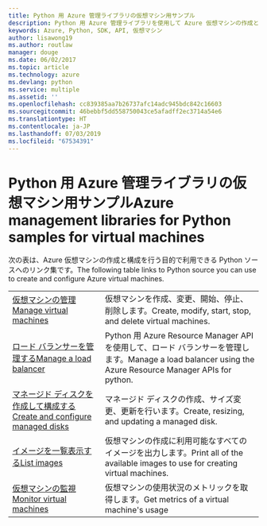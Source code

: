 ```yaml
---
title: Python 用 Azure 管理ライブラリの仮想マシン用サンプル
description: Python 用 Azure 管理ライブラリを使用して Azure 仮想マシンの作成と更新を行うサンプル コードを入手しましょう。
keywords: Azure, Python, SDK, API, 仮想マシン
author: lisawong19
ms.author: routlaw
manager: douge
ms.date: 06/02/2017
ms.topic: article
ms.technology: azure
ms.devlang: python
ms.service: multiple
ms.assetid: ''
ms.openlocfilehash: cc839385aa7b26737afc14adc945bdc842c16603
ms.sourcegitcommit: 46bebbf5dd558750043ce5afadff2ec3714a54e6
ms.translationtype: HT
ms.contentlocale: ja-JP
ms.lasthandoff: 07/03/2019
ms.locfileid: "67534391"
---
```

# <a name="azure-management-libraries-for-python-samples-for-virtual-machines"></a><span data-ttu-id="dd003-104">Python 用 Azure 管理ライブラリの仮想マシン用サンプル</span><span class="sxs-lookup"><span data-stu-id="dd003-104">Azure management libraries for Python samples for virtual machines</span></span>

<span data-ttu-id="dd003-105">次の表は、Azure 仮想マシンの作成と構成を行う目的で利用できる Python ソースへのリンク集です。</span><span class="sxs-lookup"><span data-stu-id="dd003-105">The following table links to Python source you can use to create and configure Azure virtual machines.</span></span>

| || 
|---|---|
| <span data-ttu-id="dd003-106">[仮想マシンの管理][1]</span><span class="sxs-lookup"><span data-stu-id="dd003-106">[Manage virtual machines][1]</span></span> | <span data-ttu-id="dd003-107">仮想マシンを作成、変更、開始、停止、削除します。</span><span class="sxs-lookup"><span data-stu-id="dd003-107">Create, modify, start, stop, and delete virtual machines.</span></span> |
| <span data-ttu-id="dd003-108">[ロード バランサーを管理する][2]</span><span class="sxs-lookup"><span data-stu-id="dd003-108">[Manage a load balancer][2]</span></span> | <span data-ttu-id="dd003-109">Python 用 Azure Resource Manager API を使用して、ロード バランサーを管理します。</span><span class="sxs-lookup"><span data-stu-id="dd003-109">Manage a load balancer using the Azure Resource Manager APIs for python.</span></span> |
| <span data-ttu-id="dd003-110">[マネージド ディスクを作成して構成する][3]</span><span class="sxs-lookup"><span data-stu-id="dd003-110">[Create and configure managed disks][3]</span></span> | <span data-ttu-id="dd003-111">マネージド ディスクの作成、サイズ変更、更新を行います。</span><span class="sxs-lookup"><span data-stu-id="dd003-111">Create, resizing, and updating a managed disk.</span></span>|
| <span data-ttu-id="dd003-112">[イメージを一覧表示する][4]</span><span class="sxs-lookup"><span data-stu-id="dd003-112">[List images][4]</span></span> | <span data-ttu-id="dd003-113">仮想マシンの作成に利用可能なすべてのイメージを出力します。</span><span class="sxs-lookup"><span data-stu-id="dd003-113">Print all of the available images to use for creating virtual machines.</span></span>| 
| <span data-ttu-id="dd003-114">[仮想マシンの監視][5]</span><span class="sxs-lookup"><span data-stu-id="dd003-114">[Monitor virtual machines][5]</span></span> |<span data-ttu-id="dd003-115">仮想マシンの使用状況のメトリックを取得します。</span><span class="sxs-lookup"><span data-stu-id="dd003-115">Get metrics of a virtual machine's usage</span></span> | 

[1]: https://azure.microsoft.com/resources/samples/virtual-machines-python-manage/
[2]: https://azure.microsoft.com/resources/samples/network-python-manage-loadbalancer
[3]: python-sdk-azure-samples-managed-disks.md
[4]: python-sdk-azure-samples-list-images.md
[5]: python-sdk-azure-samples-monitor-vms.md
